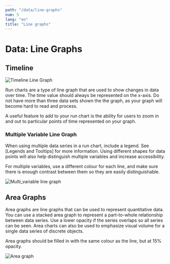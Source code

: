 ```yaml
---
path: "/data/line-graphs"
num: 5
lang: "en"
title: "Line graphs"
---
```


# Data: Line Graphs

## Timeline

![Timeline Line Graph](https://github.com/gctools-outilsgc/design-system/blob/master/documentation/examples/line%20graph.png)

Run charts are a type of line graph that are used to show changes in data over time. The time value should always be represented on the x-axis. Do not have more than three data sets shown the the graph, as your graph will become hard to read and process.

A useful feature to add to your run chart is the ability for users to zoom in and out to particular points of time represented on your graph.


### Multiple Variable Line Graph

When using multiple data series in a run chart, include a legend. See [Legends and Tooltips] for more information. Using different shapes for data points will also help distinguish multiple variables and increase accessibility.

For multiple variables, use a different colour for each line, and make sure there is enough contrast between them so they are easily distinguishable.

![Multi_variable line graph](https://github.com/gctools-outilsgc/design-system/blob/master/documentation/examples/line%20graph_2.png)


## Area Graphs

Area graphs are line graphs that can be used to represent quantitative data. You can use a stacked area graph to represent a part-to-whole relationship between data series. Use a lower opacity if the series overlaps so all series can be seen.  Area charts can also be used to emphasize visual volume for a single data series of discrete objects.

Area graphs should be filled in with the same colour as the line, but at 15% opacity.

![Area graph](https://github.com/gctools-outilsgc/design-system/blob/master/documentation/examples/area%20graph.png)
